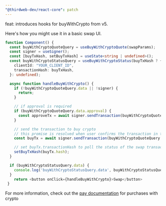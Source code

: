```yaml
---
"@thirdweb-dev/react-core": patch
---
```


feat: introduces hooks for buyWithCrypto from v5.

Here's how you might use it in a basic swap UI.

```ts
function Component() {
  const buyWithCryptoQuoteQuery = useBuyWithCryptoQuote(swapParams);
  const signer = useSigner();
  const [buyTxHash, setBuyTxHash] = useState<string | undefined>();
  const buyWithCryptoStatusQuery = useBuyWithCryptoStatus(buyTxHash ? {
    clientId: "YOUR_CLIENT_ID",
    transactionHash: buyTxHash,
  }: undefined);

  async function handleBuyWithCrypto() {
    if (!buyWithCryptoQuoteQuery.data || !signer) {
      return;
    }

    // if approval is required
    if (buyWithCryptoQuoteQuery.data.approval) {
      const approveTx = await signer.sendTransaction(buyWithCryptoQuoteQuery.data.approval);
    }

    // send the transaction to buy crypto
    // this promise is resolved when user confirms the transaction in the wallet and the transaction is sent to the blockchain
    const buyTx = await signer.sendTransaction(buyWithCryptoQuoteQuery.data.transactionRequest);

    // set buyTx.transactionHash to poll the status of the swap transaction
    setBuyTxHash(buyTx.hash);
  }

  if (buyWithCryptoStatusQuery.data) {
    console.log('buyWithCryptoStatusQuery.data', buyWithCryptoStatusQuery.data)
  }
    return <button onClick={handleBuyWithCrypto}>Swap</button>
 }
```

For more information, check out the [pay documentation](https://portal.thirdweb.com/connect/pay/buy-with-crypto) for purchases with crypto
